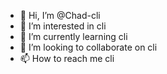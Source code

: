 - 👋 Hi, I’m @Chad-cli
- 👀 I’m interested in cli
- 🌱 I’m currently learning cli
- 💞️ I’m looking to collaborate on cli
- 📫 How to reach me cli

<!---
Chad-cli/Chad-cli is a ✨ special ✨ repository because its `README.md` (this file) appears on your GitHub profile.
You can click the Preview link to take a look at your changes.
--->
